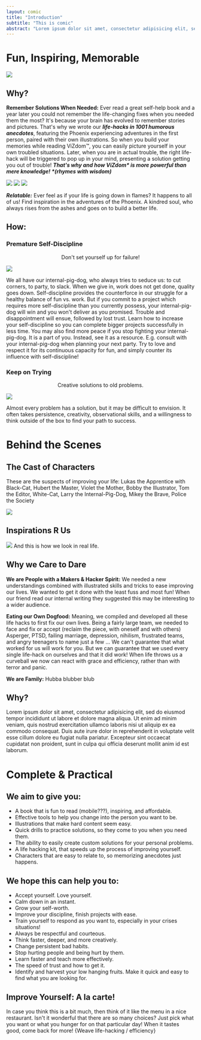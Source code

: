 ```yaml
---
layout: comic
title: "Introduction"
subtitle: "This is comic"
abstract: "Lorem ipsum dolor sit amet, consectetur adipisicing elit, sed do eiusmod tempor incididunt ut labore et dolore magna aliqua."
---
```


# Fun, Inspiring, Memorable
![]({{site.baseurl}}/images/comics/ViZdom-Title.png)

## Why?

**Remember Solutions When Needed:** Ever read a great self-help book and a year later you could not remember the life-changing fixes when you needed them the most? It's because your brain has evolved to remember stories and pictures. That's why we wrote our ***life-hacks in 1001 humorous anecdotes***, featuring the Phoenix experiencing adventures in the first person, paired with their own illustrations. So when you build your memories while reading ViZdom™, you can easily picture yourself in your own troubled situations. Later, when you are in actual trouble, the right life-hack will be triggered to pop up in your mind, presenting a solution getting you out of trouble! ***That's why and how ViZdom\* is more powerful than mere knowledge!  \*(rhymes with wisdom)***

![]({{site.baseurl}}/images/comics/intro/falling-phoenix.png)
![]({{site.baseurl}}/images/comics/intro/flying-phoenix.png)
![]({{site.baseurl}}/images/comics/intro/phoenix-start.png)

***Relatable:*** Ever feel as if your life is going down in flames? It happens to all of us! Find inspiration in the adventures of the Phoenix. A kindred soul, who always rises from the ashes and goes on to build a better life.

## How:

### Premature Self-Discipline
<p style="text-align: center">Don't set yourself up for failure!</p>

![]({{site.baseurl}}/images/comics/intro/premature-discipline.png)

We all have our internal-pig-dog, who always tries to seduce us: to cut corners, to party, to slack. When we give in, work does not get done, quality goes down. Self-discipline provides the counterforce in our struggle for a healthy balance of fun vs. work. But if you commit to a project which requires more self-discipline than you currently possess, your internal-pig-dog will win and you won't deliver as you promised. Trouble and disappointment will ensue, followed by lost trust. Learn how to increase your self-discipline so you can complete bigger projects successfully in less time. You may also find more peace if you stop fighting your internal-pig-dog. It is a part of you. Instead, see it as a resource. E.g. consult with your internal-pig-dog when planning your next party. Try to love and respect it for its continuous capacity for fun, and  simply counter its influence with self-discipline!

### Keep on Trying
<p style="text-align: center">Creative solutions to old problems.</p>

![]({{site.baseurl}}/images/comics/intro/never-give-up.png)

Almost every problem has a solution, but it may be difficult to envision. It often takes persistence, creativity, observational skills, and a willingness to think outside of the box to find your path to success.

# Behind the Scenes

## The Cast of Characters

These are the suspects of improving your life: Lukas the Apprentice with Black-Cat, Hubert the Master, Violet the Mother, Bobby the Illustrator, Tom the Editor, White-Cat, Larry the Internal-Pig-Dog, Mikey the Brave, Police the Society

![]({{site.baseurl}}/images/comics/intro/cartoon-cast.jpg)

## Inspirations R Us

![]({{site.baseurl}}/images/comics/intro/cast.jpg)
And this is how we look in real life.

## Why we Care to Dare

**We are People with a Makers & Hacker Spirit:** We needed a new understandings combined with illustrated skills and tricks to ease improving our lives. We wanted to get it done with the least fuss and most fun! When our friend read our internal writing they suggested this may be interesting to a wider audience.

**Eating our Own Dogfood:** Meaning, we compiled and developed all these life hacks to first fix our own lives. Being a fairly large team, we needed to face and fix or accept (reclaim the piece, with oneself and with others) Asperger, PTSD, failing marriage, depression, nihilism, frustrated teams, and angry teenagers to name just a few … We can't guarantee that what worked for us will work for you. But we can guarantee that we used every single life-hack on ourselves and that it did work! When life throws us a curveball we now can react with grace and efficiency, rather than with terror and panic.

**We are Family:** Hubba blubber blub

## Why?

Lorem ipsum dolor sit amet, consectetur adipisicing elit, sed do eiusmod tempor incididunt ut labore et dolore magna aliqua. Ut enim ad minim veniam, quis nostrud exercitation ullamco laboris nisi ut aliquip ex ea commodo consequat. Duis aute irure dolor in reprehenderit in voluptate velit esse cillum dolore eu fugiat nulla pariatur. Excepteur sint occaecat cupidatat non proident, sunt in culpa qui officia deserunt mollit anim id est laborum.

# Complete & Practical

## We aim to give you:

-  A book that is fun to read (mobile???), inspiring, and affordable.
-  Effective tools to help you change into the person you want to be.
-  Illustrations that make hard content seem easy.
-  Quick drills to practice solutions, so they come to you when you need them.
-  The ability to easily create custom solutions for your personal problems.
-  A life hacking kit, that speeds up the process of improving yourself.
- Characters that are easy to relate to, so memorizing anecdotes just happens.

## We hope this can help you to:

- Accept yourself. Love yourself.
- Calm down in an instant.
- Grow your self-worth.
- Improve your discipline, finish projects with ease.
- Train yourself to respond as you want to, especially in your crises situations!
- Always be respectful and courteous.
- Think faster, deeper, and more creatively.
- Change persistent bad habits.
- Stop hurting people and being hurt by them.
- Learn faster and teach more effectively.
- The speed of trust and how to get it.
- Identify and harvest your low hanging fruits.
Make it quick and easy to find what you are looking for.

## Improve Yourself: A la carte!

In case you think this is a bit much, then think of it like the menu in a nice restaurant. Isn't it wonderful that there are so many choices? Just pick what you want or what you hunger for on that particular day! When it tastes good, come back for more!  {Weave life-hacking / efficiency}
